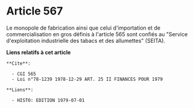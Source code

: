 # Article 567

Le monopole de fabrication ainsi que celui d'importation et de commercialisation en gros définis à l'article 565 sont confiés
au "Service d'exploitation industrielle des tabacs et des allumettes" (SEITA).

**Liens relatifs à cet article**

	**Cite**:

	  - CGI 565
	  - Loi n°78-1239 1978-12-29 ART. 25 II FINANCES POUR 1979

	**Liens**:

	  - HISTO: EDITION 1979-07-01
